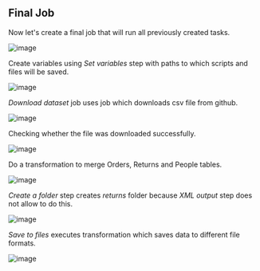 ## Final Job

Now let's create a final job that will run all previously created tasks.

![image](https://user-images.githubusercontent.com/61746700/166462334-3a16371e-40d4-4059-bcf0-0d0945623af0.png)

Create variables using *Set variables* step with paths to which scripts and files will be saved. 

![image](https://user-images.githubusercontent.com/61746700/166462361-fe25be6b-1127-44e9-a9eb-872046bb5f23.png)

*Download dataset* job uses job which downloads csv file from github.

![image](https://user-images.githubusercontent.com/61746700/166462423-e6e244dd-6d07-4bf5-8a33-f5c3ca7512e5.png)

Checking whether the file was downloaded successfully.

![image](https://user-images.githubusercontent.com/61746700/166462447-1c012f67-3141-4af2-9592-cd795539b7f2.png)

Do a transformation to merge Orders, Returns and People tables.

![image](https://user-images.githubusercontent.com/61746700/166462473-80a77fdb-5093-459d-be5a-fee986bf57c5.png)

*Create a folder* step creates *returns* folder because *XML output* step does not allow to do this.

![image](https://user-images.githubusercontent.com/61746700/166462531-df6e86de-634a-4c1e-bfa5-26c2deb52551.png)

*Save to files* executes transformation which saves data to different file formats.

![image](https://user-images.githubusercontent.com/61746700/166462593-a70aadad-3341-4d7c-91c7-a04903f9b2d6.png)
